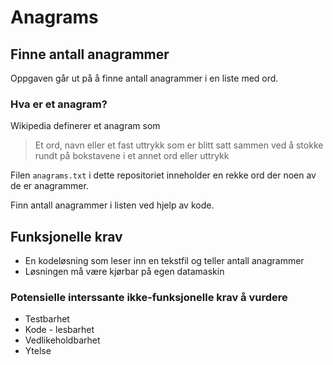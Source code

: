 # Anagrams
## Finne antall anagrammer

Oppgaven går ut på å finne antall anagrammer i en liste med ord. 

### Hva er et anagram?
Wikipedia definerer et anagram som
> Et ord, navn eller et fast uttrykk som er blitt satt sammen ved å stokke rundt på bokstavene i et annet ord eller uttrykk

Filen `anagrams.txt` i dette repositoriet inneholder en rekke ord der noen av de er anagrammer.

Finn antall anagrammer i listen ved hjelp av kode.

## Funksjonelle krav
* En kodeløsning som leser inn en tekstfil og teller antall anagrammer
* Løsningen må være kjørbar på egen datamaskin

### Potensielle interssante ikke-funksjonelle krav å vurdere
* Testbarhet
* Kode - lesbarhet
* Vedlikeholdbarhet
* Ytelse
